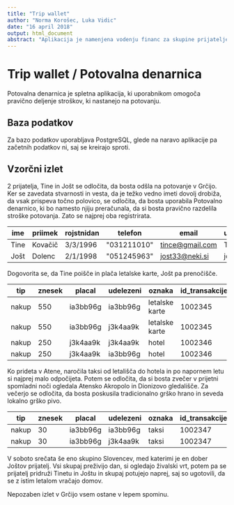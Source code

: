 ```yaml
---
title: "Trip wallet"
author: "Norma Korošec, Luka Vidic"
date: "16 april 2018"
output: html_document
abstract: "Aplikacija je namenjena vodenju financ za skupine prijateljev, ki se skupaj odpravijo na počitnice."
---
```


# Trip wallet / Potovalna denarnica

Potovalna denarnica je spletna aplikacija, ki uporabnikom omogoča pravično deljenje stroškov, ki nastanejo na potovanju.


## Baza podatkov

Za bazo podatkov uporabljava PostgreSQL, glede na naravo aplikacije pa začetnih podatkov ni, saj se kreirajo sproti.

## 

## Vzorčni izlet

2 prijatelja, Tine in Jošt se odločita, da bosta odšla na potovanje v Grčijo. Ker se zavedata stvarnosti in vesta, da je težko vedno imeti dovolj drobiža, da vsak prispeva točno polovico, se odločita, da bosta uporabila Potovalno denarnico, ki bo namesto njiju preračunala, da si bosta pravično razdelila stroške potovanja. Zato se najprej oba registrirata.

|ime|priimek|rojstnidan|telefon|email|username|userid|
|---|---|---|---|---|---|---|
|Tine|Kovačič|3/3/1996|"031211010"|tince@gmail.com|Tinče|ia3bb96g|
|Jošt|Dolenc|2/1/1998|"051245963"|jost33@neki.si|jostD|j3k4aa9k|

Dogovorita se, da Tine poišče in plača letalske karte, Jošt pa prenočišče.

|tip|znesek|placal|udelezeni|oznaka|id_transakcije|prejemnik|
|---|---|---|---|---|---|---|
|nakup|550|ia3bb96g|ia3bb96g|letalske karte|1002345|eDreams|
|nakup|550|ia3bb96g|j3k4aa9k|letalske karte|1002345|eDreams|
|nakup|250|j3k4aa9k|j3k4aa9k|hotel|1002346|GreekHotels|
|nakup|250|j3k4aa9k|ia3bb96g|hotel|1002346|GreekHotels|

Ko prideta v Atene, naročila taksi od letališča do hotela in po napornem letu si najprej malo odpočijeta. Potem se odločita, da si bosta zvečer v prijetni spomladni noči ogledala Atensko Akropolo in Dionizovo gledališče. Za večerjo se odločita, da bosta poskusila tradicionalno grško hrano in seveda lokalno grško pivo.

|tip|znesek|placal|udelezeni|oznaka|id_transakcije|prejemnik|
|---|---|---|---|---|---|---|
|nakup|30|ia3bb96g|ia3bb96g|taksi|1002347|taksist|
|nakup|30|ia3bb96g|j3k4aa9k|taksi|1002347|taksist|

V soboto srečata še eno skupino Slovencev, med katerimi je en dober Joštov prijatelj. Vsi skupaj preživijo dan, si ogledajo živalski vrt, potem pa se prijatelj pridruži Tinetu in Joštu in skupaj potujejo naprej, saj so ugotovili, da se z istim letalom vračajo domov.

Nepozaben izlet v Grčijo vsem ostane v lepem spominu.
